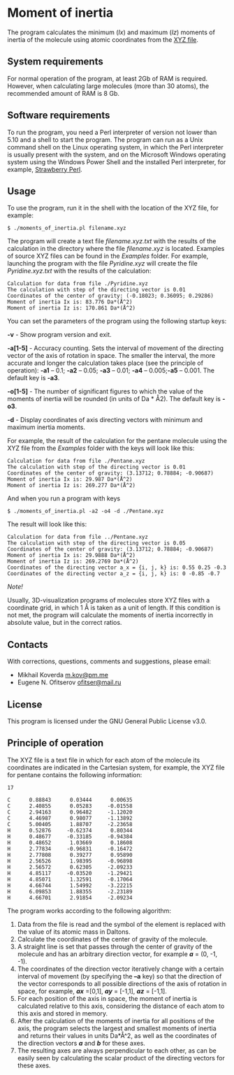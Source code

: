 # Moment of inertia

The program calculates the minimum (*Ix*) and maximum (*Iz*) moments of inertia of the molecule using atomic coordinates from the [XYZ file](https://en.wikipedia.org/wiki/XYZ_file_format).

## System requirements

For normal operation of the program, at least 2Gb of RAM is required. However, when calculating large molecules (more than 30 atoms), the recommended amount of RAM is 8 Gb.

## Software requirements

To run the program, you need a Perl interpreter of version not lower than 5.10 and a shell to start the program. The program can run as a Unix command shell on the Linux operating system, in which the Perl interpreter is usually present with the system, and on the Microsoft Windows operating system using the Windows Power Shell and the installed Perl interpreter, for example, [Strawberry Perl](http://strawberryperl.com/).

## Usage

To use the program, run it in the shell with the location of the XYZ file, for example:

```
$ ./moments_of_inertia.pl filename.xyz
```

The program will create a text file *filename.xyz.txt* with the results of the calculation in the directory where the file *filename.xyz* is located. Examples of source XYZ files can be found in the *Examples* folder. For example, launching the program with the file *Pyridine.xyz* will create the file *Pyridine.xyz.txt* with the results of the calculation:

```
Calculation for data from file ./Pyridine.xyz
The calculation with step of the directing vector is 0.01
Coordinates of the center of gravity: (-0.18023; 0.36095; 0.29286)
Moment of inertia Ix is: 83.776 Da*(Å^2)
Moment of inertia Iz is: 170.861 Da*(Å^2)
```

You can set the parameters of the program using the following startup keys:

**-v** - Show program version and exit.

**-a[1-5]** - Accuracy counting. Sets the interval of movement of the directing vector of the axis of rotation in space. The smaller the interval, the more accurate and longer the calculation takes place (see the principle of operation): **-a1** – 0.1; **-a2** – 0.05; **-a3** – 0.01; **-a4** – 0.005;**-a5** – 0.001. The default key is **-a3**.

**-o[1-5]** - The number of significant figures to which the value of the moments of inertia will be rounded (in units of Da * Å2). The default key is **-o3**.

**-d** - Display coordinates of axis directing vectors with minimum and maximum inertia moments.

For example, the result of the calculation for the pentane molecule using the XYZ file from the *Examples* folder with the keys will look like this:

```
Calculation for data from file ./Pentane.xyz
The calculation with step of the directing vector is 0.01
Coordinates of the center of gravity: (3.13712; 0.78884; -0.90687)
Moment of inertia Ix is: 29.987 Da*(Å^2)
Moment of inertia Iz is: 269.277 Da*(Å^2)
```

And when you run a program with keys

```
$ ./moments_of_inertia.pl -a2 -o4 -d ./Pentane.xyz
```

The result will look like this:

```
Calculation for data from file ../Pentane.xyz
The calculation with step of the directing vector is 0.05
Coordinates of the center of gravity: (3.13712; 0.78884; -0.90687)
Moment of inertia Ix is: 29.9888 Da*(Å^2)
Moment of inertia Iz is: 269.2769 Da*(Å^2)
Coordinates of the directing vector a_x = {i, j, k} is: 0.55 0.25 -0.3
Coordinates of the directing vector a_z = {i, j, k} is: 0 -0.85 -0.7
```

*Note!*

Usually, 3D-visualization programs of molecules store XYZ files with a coordinate grid, in which 1 Å is taken as a unit of length. If this condition is not met, the program will calculate the moments of inertia incorrectly in absolute value, but in the correct ratios.

## Contacts

With corrections, questions, comments and suggestions, please email:

* Mikhail Koverda m.kov@pm.me
* Eugene N. Ofitserov ofitser@mail.ru

## License

This program is licensed under the GNU General Public License v3.0.

## Principle of operation

The XYZ file is a text file in which for each atom of the molecule its coordinates are indicated in the Cartesian system, for example, the XYZ file for pentane contains the following information:

```
17

C      0.88843      0.03444      0.00635
C      2.40855      0.05283     -0.01558
C      2.94163      0.96482     -1.12020
C      4.46987      0.98077     -1.13892
C      5.00405      1.88707     -2.23658
H      0.52876     -0.62374      0.80344
H      0.48677     -0.33185     -0.94384
H      0.48652      1.03669      0.18608
H      2.77834     -0.96831     -0.16472
H      2.77808      0.39277      0.95890
H      2.56526      1.98395     -0.96898
H      2.56572      0.62305     -2.09233
H      4.85117     -0.03520     -1.29421
H      4.85071      1.32591     -0.17064
H      4.66744      1.54992     -3.22215
H      6.09853      1.88355     -2.23189
H      4.66701      2.91854     -2.09234
```

The program works according to the following algorithm:

1. Data from the file is read and the symbol of the element is replaced with the value of its atomic mass in Daltons.
2. Calculate the coordinates of the center of gravity of the molecule.
3. A straight line is set that passes through the center of gravity of the molecule and has an arbitrary direction vector, for example ***a*** = (0, -1, -1).
4. The coordinates of the direction vector iteratively change with a certain interval of movement (by specifying the **–a** key) so that the direction of the vector corresponds to all possible directions of the axis of rotation in space, for example, ***ax*** =[0,1], ***ay*** = [-1,1], ***az*** = [-1,1].
5. For each position of the axis in space, the moment of inertia is calculated relative to this axis, considering the distance of each atom to this axis and stored in memory.
6. After the calculation of the moments of inertia for all positions of the axis, the program selects the largest and smallest moments of inertia and returns their values in units Da*Å^2, as well as the coordinates of the direction vectors ***a*** and ***b*** for these axes.
7. The resulting axes are always perpendicular to each other, as can be easily seen by calculating the scalar product of the directing vectors for these axes.
